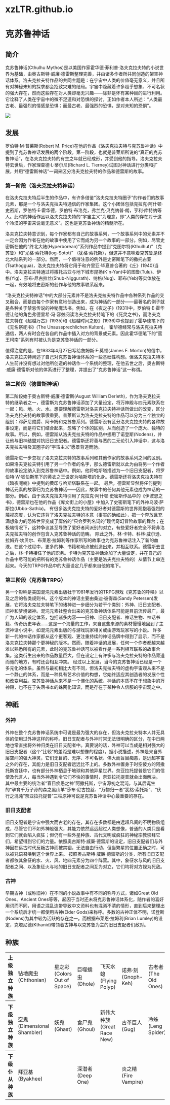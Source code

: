 # xzLTR.github.io
<html>
	<body>		
		<h1>克苏鲁神话</h1>
		<h2>简介</h2>
		<p>克苏鲁神话(Cthulhu Mythos)是以美国作家霍华德·菲利普·洛夫克拉夫特的小说世界为基础，由奥古斯特·威廉·德雷斯整理完善，并由诸多作者所共同创造的架空神话体系。洛夫克拉夫特作品的共同主题是：在宇宙中人类的价值毫无意义，并且所有对神秘未知的探求都会招致灾难的结局。宇宙中隐藏着许多超乎想象、不可名状的强大存在，然而这些存在对人类却毫无兴趣——除非是怀有某种目的进行利用。它诠释了人类在宇宙中的微不足道和对恐惧的探讨，正如作者本人所述：“人类最古老、最强烈的情感是恐惧；而最古老、最强烈的恐惧，是对未知的恐惧”。</p>
		<img src="https://bkimg.cdn.bcebos.com/pic/adaf2edda3cc7cd94c7ab7fa3b01213fb80e91ba?x-bce-process=image/watermark,image_d2F0ZXIvYmFpa2UxNTA=,g_7,xp_5,yp_5">
		<h2>发展</h2>    
		<p>罗伯特·M·普莱斯(Robert M. Price)在他的作品《洛夫克拉夫特与克苏鲁神话》中提到了克苏鲁神话发展的两个阶段。第一阶段，也就是普莱斯所说的“真正的克苏鲁神话”，在洛夫克拉夫特的有生之年就已经成形，并受到他的指导。洛夫克拉夫特去世后，作家理查德·L·蒂尔尼(Richard L. Tierney)试图对神话进行分类和扩展，并用“德雷斯神话”一词来区分洛夫克拉夫特的作品和德雷斯的故事。</p>
		<h3>第一阶段（洛夫克拉夫特神话）</h3>
		<p>在洛夫克拉夫特后半生的作品中，有许多借鉴“洛夫克拉夫特圈子”的作者们的故事元素，那是一个与洛夫克拉夫特通信的作家集团。这个小团体包括克拉克·阿什顿·史密斯，罗伯特·E·霍华德，罗伯特·布洛克，弗兰克·贝克纳普·朗，亨利·库特纳等人。此时的神话作品以洛夫克拉夫特的“宇宙主义”为理念，即“人类的存在对于这个冷漠的宇宙来说毫无意义”。这也是克苏鲁神话的精髓所在。</p>
		<p>洛夫克拉夫特意识到，每个作家都有自己的故事系列，一个故事系列中的元素并不一定会因为作者在他的故事中使用了它而成为另一个故事的一部分。例如，尽管史密斯在他的“终北大陆(Hyperborean)”系列作品中提到“克图尔特(Kthulhut)”（克苏鲁）和“尤格·索托特(Iog-Sotot)” （犹格·索托斯），但这并不意味着克苏鲁是终北大陆系列的一部分。然而，一个值得注意的例外是史密斯笔下的撒托古亚(Tsathoggua)，洛夫克拉夫特将它用于和齐里亚·毕夏普合著的《丘》(1940)当中。洛夫克拉夫特通过将撒托古亚与地下城市昆扬(K'n-Yan)中的图鲁(Tulu)、伊格(Yig)、莎布·尼古拉丝(Shub-Niggurath)、纳格(Nug)、耶布(Yeb)等实体放在一起，有效地将史密斯的创作与他的故事联系起来。</p>
		<p>“洛夫克拉夫特神话”中的大部分元素并不是洛夫克拉夫特作品中各种系列作品的交叉融合，而是由每个作家有意地创造出来，成为神话的一部分——最著名的例子就是各种关于禁忌传说的神秘魔法书。例如，在《夜之子》(1931)中，罗伯特·E·霍华德让他的角色弗德里希·冯·容兹阅读洛夫克拉夫特笔下的《死灵之书》，而洛夫克拉夫特在《超越万古》(1935)和《超越时间之影》(1936)中也提到了霍华德笔下的《无名祭祀书》(The Unaussprechlichen Kulten)。 霍华德经常与洛夫克拉夫特通信，两人有时会在各自的作品中插入对方的背景或元素。因此霍华德笔下的“蛮王柯南”系列有时被认为是克苏鲁神话的一部分。</p>
		<p>值得注意的是，在1933年4月27日写给詹姆斯·F·莫顿(James F. Morton)的信中，洛夫克拉夫特阐述了自己对克苏鲁神话体系的一些基础性构想。但洛夫克拉夫特本人生前并没有想过对他所创造的神话作一个系统的整理，在他去世之后，奥古斯特·威廉·德雷斯对他的体系进行了整理，并提出了“克苏鲁神话”这一称谓。</p>
		<h3>第二阶段（德雷斯神话）</h3>
		<p>第二阶段始于奥古斯特·威廉·德雷斯(August William Derleth)，作为洛夫克拉夫特的继承者之一，德雷斯为克苏鲁神话添加了大量设定，将万神殿与四元素联系在一起：风、地、火、水。想要理解德雷斯对洛夫克拉夫特神话所做出的改变，区分洛夫克拉夫特的故事很重要。普莱斯认为洛夫克拉夫特的作品可以分为三个独立的组别：邓萨尼勋爵、阿卡姆和克苏鲁系列。德雷斯没有区分洛夫克拉夫特的各种故事设定，而是将它们结合起来，忽略了个体的区别，从而创造了一个庞大、独特的故事。所以，例如，德雷斯从洛夫克拉夫特的作品中挪用了诺登斯(Nodens)，并让他与旧神结盟对抗旧日支配者。德雷斯还将善与恶的二元论引入神话中，这与洛夫克拉夫特及其圈子的“宇宙主义”愿景背道而驰。</p>
		<p>德雷斯进一步忽视了洛夫克拉夫特的故事系列和其他作家的故事系列之间的区别。如果洛夫克拉夫特引用了另一个作者的名字，那么德雷斯就以此为由将另一个作者的故事设定纳入到克苏鲁神话中。例如，他将哈斯塔描述为一个旧日支配者，将罗伯特·W·钱伯斯笔下的黄衣之王设定为哈斯塔的化身。德雷斯还将洛夫克拉夫特在《暗夜呢喃》中提到的黄印与哈斯塔联系在一起。
			最后，德雷斯显然将任何提到神话元素的故事归为克苏鲁神话——因此，故事中的任何其他元素也成为神话的一部分。例如，由于洛夫克拉夫特引用了克拉克·阿什顿·史密斯作品中的《伊波恩之书》，德雷斯也在他的作品《库文街上的小屋》中加入了史密斯笔下的外神乌波·萨斯拉(Ubbo-Sathla)。
			有很多洛夫克拉夫特的爱好者对德雷斯的世界观抱着强烈的蔑视态度，认为它违背了洛夫克拉夫特的本意（事实的确如此），把一个奔放且充满想象力的恐怖世界变成了庸俗的“只会罗列名词的”现代奇幻冒险故事的舞台；在极端情况下，这种争议甚至导致了爱好者间派别的对立，有些爱好者完全不将非洛夫克拉夫特的创作包含入克苏鲁神话的范畴。
			除此之外，林·卡特、科林·威尔逊、拉姆齐·坎贝尔、布莱恩·拉姆利等作家所写的故事也为克苏鲁神话注入了新的血液。在这个过程中，更多的神、书籍和地点被创造出来，并相互联系。德雷斯去世之后，林·卡特接任了他的职务。卡特为克苏鲁神话添加了大量设定，并在自己的作品中尽可能的把所有的克苏鲁神话作品（主要是洛夫克拉夫特的）从情节上串连起来。今天的TRPG作品中的大量设定几乎都来自他的笔下。</p>
		<h3>第三阶段（克苏鲁TRPG）</h3>
		<p>另一个影响是美国混沌元素出版社于1981年发行的TRPG游戏《克苏鲁的呼唤》以及之后的各类规则书。这个版本的神话主要由桑迪·彼得森(Sandy Petersen)发展，它将洛夫克拉夫特笔下的诸神进一步细分为若干个类别：外神、旧日支配者、旧神和梦境诸神。混沌元素社整合出来的克苏鲁神话体系可能是目前流传最广，最广为人知的设定体系，包括诸多内容——旧神、旧日支配者、神话生物、神话书籍、传奇历史年表……这是一个海量的工作，来自这些来源的素材慢慢地回到了主流神话小说中，如混沌元素出版的与游戏玩家相关或由游戏玩家写的小说。
			许多新一代的神话作家都从这个更客观、更注重持续的神话品牌中得到了启示，而不是洛夫克拉夫特那个更神秘的版本。然而，随着神话的发展，任何一个作者都越来越难以熟悉所有的元素，此时的克苏鲁神话可以被看作是一系列相互联系的故事合集。这类衍生出来的作品数量巨大，但在设定上有许多与洛夫克拉夫特的作品背道而驰的地方，有时还会相互冲突。
			经过以上发展，当今的克苏鲁神话已经是一个多元化的体系。虽然与最初相比大有不同，但洛夫克拉夫特的虚构宇宙观从来不是一个静止的体系，而是一种具有艺术价值的构想，它始终适应其创造者的发展个性和改变利益。克苏鲁神话从来不是一个僵化的系统，神话的本质不在于想象中的万神殿，也不在于失落书本的蛛网化知识，而是存在于某种令人信服的宇宙观之中。</p>
		<h2>神祇</h2>
		<h3>外神</h3>
		<p>外神在整个克苏鲁神话系统中可说是最为强大的存在，但洛夫克拉夫特本人并无具体的使用过外神这样的称呼。旧日支配者与外神时常无法很明确的区分，在中日两地也常直接将外神归类在旧日支配者中。真要说的话，外神可以当成是相对强大的旧日支配者（这个"比较"的差距是难以想像的程度）。据小说描述，外神是来自外层空间的强大神灵，它们无目的、无序、不可名状、伟大而盲目痴愚，是远超宇宙之外的存在，其能力是旧日支配者远远比不上的。多数外神置身于时空彼方的阿撒托斯宫廷中，也有部分外神栖息于地球和其他异星世界。奈亚拉托提普是它们的信使及代言人，每当外神遇到令它们不快的事情时，奈亚拉托提普就会出面解决。
			其中最主要的统治者“盲目痴愚之神”阿撒托斯，宇宙源初之混沌，与其后诞生的“孕育千万子孙的森之黑山羊”莎布·尼古拉丝、“万物归一者”犹格·索托斯”、“伏行之混沌”奈亚拉托提普”三柱原神可说是克苏鲁神话中心最重要的存在。</p>
		<h3>旧日支配者</h3>
		<p>旧日支配者是宇宙中强大而古老的存在，其存在多数都是由远超凡间的不明物质组成，尽管它们不如外神般强大，其能力依然远远超过人类想像，普通的人类只是看到它们就会陷入疯狂；但仍有一些外星种族、古代文明或疯狂的神秘宗教崇拜它们，希望得到它们的力量。依照奥古斯特·威廉·德雷斯的设定，旧日支配者们与外神因在远古时代反叛古神而被禁锢，无法自由行动，但当繁星的位置正确之时，可以被咒语召唤到这个世界上来。
			按照奥古斯特·威廉·德雷斯的分类，所有旧日支配者都依其象征的水、火、风、地四元素分为四个阵营。其中，象征水与风的旧日支配者之间、以及象征火与地的旧日支配者之间互为对立，它们均将对方视为死敌。</p>
		<h3>古神</h3>
		<p>早期古神（或称旧神）在不同的小说故事中有不同的称呼方式，诸如Great Old Ones、Ancient Ones等等，起因于当时还未将克苏鲁神话体系化，随作者的喜好用词而不同，用语之混乱连带导致中文资料也有混淆不清的情形，直到后来整理出一个系统后才统一都使用古神(Elder Gods)来称呼。多数的古神正体不明，诺登斯(Nodens)为其中较为活跃的存在之一。而根据布莱恩‧拉姆利(Brian Lumley)的设定，克塔尼德(Kthanid)带领着古神与以克苏鲁为主的旧日支配者们敌对。</p>
		<h2>种族</h2>
		<table>	
			<tr>				
				<th>上级独立种族</th>
				<td>钻地魔虫(Chthonian)</td>
				<td>星之彩(Colors Out of Space)</td>
				<td>巨噬蠕虫(Dhole)</td>
				<td>飞天水螅(Flying Polyp)</td>
				<td>诺弗·刻(Gnoph-Keh)</td>
				<td>古老者(The Old Ones)</td>
				<td>伊斯之伟大种族(Great Race of Yith)</td>
				<td>廷达罗斯之猎犬(Hound of Tindalos)</td>
				<td>廷达罗斯之主(Lords of Tindalos)</td>
				<td>罗伊格尔(Lloigor)</td>
				<td>无形之骏马(Horses of the invisible)</td>
				<td>耶库伯人(Yekubians)</td> 
				<td>修格斯领主(Lords Shoggoth)</td>
				<td>死之藤蔓(Death-Vines)</td>
				<td>绿渊眷族(Spawn of the Green Abyss)</td>
			</tr>
			<tr>
				<th>下级独立种族</th>
				<td>空鬼(Dimensional Shambler)</td>
				<td>妖鬼(Ghast)</td>
				<td>食尸鬼(Ghoul)</td>
				<td>新伟大种族(Great Race New)</td>
				<td>古革巨人(Gug)</td>
				<td>冷蛛(Leng Spider)</td>
				<td>米·戈(Mi-Go)</td>
				<td>月兽(Moon-Beast)</td>
				<td>蛇人(Serpent People)</td>
				<td>夏盖虫族(Insect from Shaggai)</td>
				<td>星之精(Star Vampire)</td>
				<td>努格·索斯(Nug-Soth)</td>
				<td>奈汉·格瑞(Ny'ghan-Grii)</td>
				<td>原初修格斯(Proto-Shoggoth)</td>
				<td>昆扬人(K'n-yan)</td>
				<td>精神寄生虫(Mind Parasites)</td>
				<td>奈欧斯·克欧格亥(Nioth-Korghai)</td>
				<td>沃米人(Voormis)</td>
				<td>三尖树(Triffids)</td>
				<td>风之子(Children of The Wind)</td>
				<td>空鱼(Desh)</td>
				<td>邪恶真菌(Evile Fungus)</td>
				<td>空间食魔(Space Eaters)</td>
				<td>地底掘进者(Tunnelers Below)</td>
				<td>阿尔斯卡里(Alskali)</td>
				<td>黑山羊幼仔(Dark Young)</td>
				<td>恐怖猎手(Hunting Horror)<td>
				<td>外神之仆役(Servitor of the Outer Gods)<td>
				<td>克苏鲁的星之眷族(Star-Spawn of Cthulhu)<td>
				<td>恩莱斯·格尔(N'rath-Gol)<td>
				<td>夏乌戈纳尔·法格恩的弟兄(Brothers of Chaugnar Faugn)<td>
				<td>修格斯(Shoggoth)<td>
				<td>深渊之民(Dwellers in the Depths)<td>
				<td>黯藻(Dark Sargassum)<td>
				<td>看守者(Watcher)<td>
				<td>古异子嗣(Fosterlings of The Old Ones)<td>
				<td>风之眷属(Spawn of the Winds)<td>
			</tr>
			<tr>
				<th>下级仆从种族</th>
				<td>拜亚基(Byakhee)<td>
				<td>深潜者(Deep One)<td>
				<td>炎之精(Fire Vampire)<td>
				<td>无形之子(Formless Spawn)<td>
				<td>夜魇(Nightgaunt)<td>
				<td>人面鼠(Rat-Thing)<td>
				<td>潜砂怪(Sand-Dweller)</td>
				<td>格拉基之仆从(Servant of Glaaki)</td>
				<td>夏塔克鸟(Shantak)</td>
				<td>丘丘人(Tcho-Tcho)</td>
				<td>塞克洛托尔星怪(Being from Xiclotl)</td>
				<td>星海钓客(Fishers from Outside)</td>
				<td>蠕行者(The Crawling Ones)</td>
				<td>米里·尼格利(Miri Nigri)</td>
				<td>流明(Lumens)</td>
				<td>纳伽埃(Nagäae)</td>
				<td>尘人(Dust-men)</td>
				<td>绿神之子(Child of the Green God)</td>
				<td>斯格霍住民(S'glhuoans)</td>
				<td>育革(Yuggs)</td>
				<td>提丰之兽(Typhonian Beasts)</td>
				<td>坟兽(Tomb-Herd)</td>
				<td>肖格阮(Shugoran)</td>
				<td>姆巴瓦树人(Tree-Man of M'bwa)</td>
				<td>查寇塔(Chakota)</td>
				<td>巨魔(Trolls)</td>
				<td>灵体猎手(Spectral Hunters)</td>
			</tr>
		</table>
	</body>
		    
